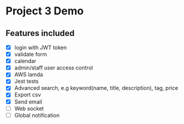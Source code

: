 # Project 3 Demo

## Features included

- [x] login with JWT token
- [x] validate form
- [x] calendar
- [x] admin/staff user access control
- [x] AWS lamda
- [x] Jest tests
- [x] Advanced search, e.g keyword(name, title, description), tag, price
- [x] Export csv
- [x] Send email
- [ ] Web socket
- [ ] Global notification
